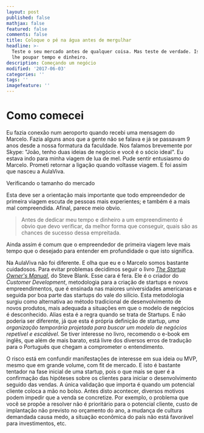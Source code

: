 ```yaml
---
layout: post
published: false
mathjax: false
featured: false
comments: false
title: Coloque o pé na água antes de mergulhar
headline: >-
  Teste o seu mercado antes de qualquer coisa. Mas teste de verdade. Isto irá
  lhe poupar tempo e dinheiro. 
description: Começando um negócio
modified: '2017-06-03'
categories: ''
tags: ''
imagefeature: ''
---
```


# Como comecei

Eu fazia conexão num aeroporto quando recebi uma mensagem do Marcelo. Fazia alguns anos que a gente não se falava e já se passavam 9 anos desde a nossa formatura da faculdade. Nos falamos brevemente por Skype: "João, tenho duas ideias de negócio e você é o sócio ideal". Eu estava indo para minha viagem de lua de mel. Pude sentir entusiasmo do Marcelo. Prometi retornar a ligação quando voltasse viagem. E foi assim que nasceu a AulaViva.

Verificando o tamanho do mercado

Esta deve ser a orientação mais importante que todo empreendedor de primeira viagem escuta de pessoas mais experientes; e também é a mais mal compreendida. Afinal, parece meio obvio.

> Antes de dedicar meu tempo e dinheiro a um empreendimento é obvio que devo verificar, da melhor forma que conseguir, quais são as chances de sucesso dessa empreitada.

Ainda assim é comum que o empreendedor de primeira viagem leve mais tempo que o desejado para entender em profundidade o que isto significa.

Na AulaViva não foi diferente. E olha que eu e o Marcelo somos bastante cuidadosos. Para evitar problemas decidimos seguir o livro [*The Startup Owner's Manual*](https://www.amazon.com/Startup-Owners-Manual-Step-Step-ebook/dp/B009UMTMKS/ref=tmm_kin_swatch_0?_encoding=UTF8&qid=1496616813&sr=8-1), do Steve Blank. Esse cara é fera. Ele é o criador do *Customer Development*, metodologia para a criação de startups e novos empreendimentos, que é ensinada nas maiores universidades americanas e seguida por boa parte das startups do vale do silício. Esta metodologia surgiu como alternativa ao método tradicional de desenvolvimento de novos produtos, mais adequada a situações em que o modelo de negócios é desconhecido. Alias esta é a regra quando se trata de Startups. E não poderia ser diferente, já que esta é própria definição de startup, *uma organização temporária projetada para buscar um modelo de negócios repetível e escalável*. Se tiver interesse no livro, recomendo o e-book em inglês, que além de mais barato, está livre dos diversos erros de tradução para o Português que chegam a comprometer o entendimento.

O risco está em confundir manifestações de interesse em sua ideia ou MVP, mesmo que em grande volume, com fit de mercado. E isto é bastante tentador na fase inicial de uma startup, pois o que mais se quer é a confirmação das hipóteses sobre os clientes para iniciar o desenvolvimento seguido das vendas. A única validação que importa é quando um potencial cliente coloca a mão no bolso. Antes disto acontecer, diversos motivos podem impedir que a venda se concretize. Por exemplo, o problema que você se propõe a resolver não é prioritário para o potencial cliente, custo de implantação não previsto no orçamento do ano, a mudança de cultura demandada causa medo, a situação econômica do país não está favorável para investimentos, etc.
